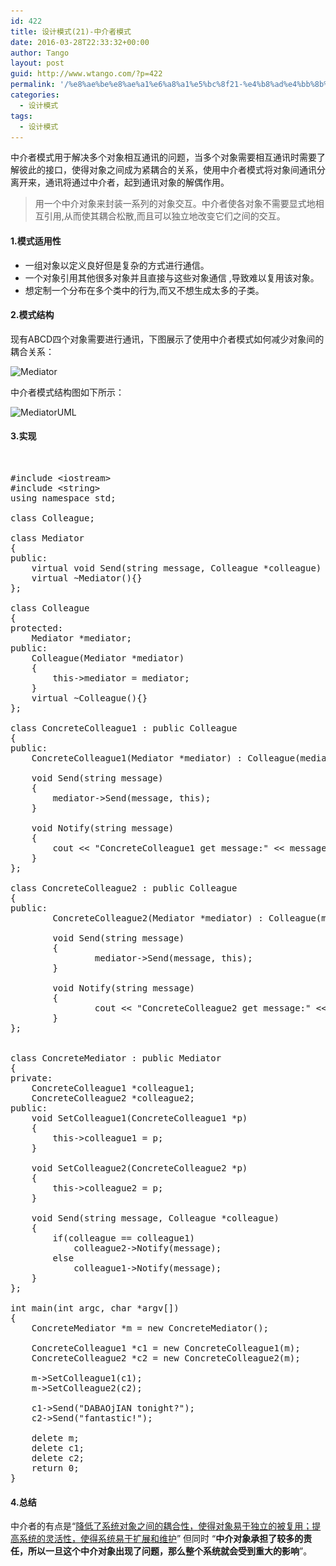 ```yaml
---
id: 422
title: 设计模式(21)-中介者模式
date: 2016-03-28T22:33:32+00:00
author: Tango
layout: post
guid: http://www.wtango.com/?p=422
permalink: '/%e8%ae%be%e8%ae%a1%e6%a8%a1%e5%bc%8f21-%e4%b8%ad%e4%bb%8b%e8%80%85%e6%a8%a1%e5%bc%8f/'
categories:
  - 设计模式
tags:
  - 设计模式
---
```

中介者模式用于解决多个对象相互通讯的问题，当多个对象需要相互通讯时需要了解彼此的接口，使得对象之间成为紧耦合的关系，使用中介者模式将对象间通讯分离开来，通讯将通过中介者，起到通讯对象的解偶作用。

> 用一个中介对象来封装一系列的对象交互。中介者使各对象不需要显式地相互引用,从而使其耦合松散,而且可以独立地改变它们之间的交互。

<!--more-->

#### 1.模式适用性

  * 一组对象以定义良好但是复杂的方式进行通信。
  * 一个对象引用其他很多对象并且直接与这些对象通信 ,导致难以复用该对象。
  * 想定制一个分布在多个类中的行为,而又不想生成太多的子类。

#### 2.模式结构

现有ABCD四个对象需要进行通讯，下图展示了使用中介者模式如何减少对象间的耦合关系：

<img class="aligncenter size-full wp-image-423" src="../wp-content/uploads/2016/03/Mediator.png" alt="Mediator" width="465" height="209" srcset="../wp-content/uploads/2016/03/Mediator.png 465w, ../wp-content/uploads/2016/03/Mediator-300x135.png 300w" sizes="(max-width: 465px) 100vw, 465px" />

中介者模式结构图如下所示：

<img class="aligncenter size-full wp-image-424" src="../wp-content/uploads/2016/03/MediatorUML.png" alt="MediatorUML" width="917" height="458" srcset="../wp-content/uploads/2016/03/MediatorUML.png 917w, ../wp-content/uploads/2016/03/MediatorUML-300x150.png 300w, ../wp-content/uploads/2016/03/MediatorUML-768x384.png 768w" sizes="(max-width: 917px) 100vw, 917px" />

#### 3.实现

&nbsp;

<pre class="brush: cpp; title: ; notranslate" title="">#include &lt;iostream&gt;
#include &lt;string&gt;
using namespace std;

class Colleague;

class Mediator
{
public:
	virtual void Send(string message, Colleague *colleague) = 0;
	virtual ~Mediator(){}
};

class Colleague
{
protected:
	Mediator *mediator;
public:
	Colleague(Mediator *mediator)
	{
		this-&gt;mediator = mediator;
	}
	virtual ~Colleague(){}
};

class ConcreteColleague1 : public Colleague
{
public:
	ConcreteColleague1(Mediator *mediator) : Colleague(mediator){}

	void Send(string message)
	{
		mediator-&gt;Send(message, this);
	}

	void Notify(string message)
	{
		cout &lt;&lt; "ConcreteColleague1 get message:" &lt;&lt; message &lt;&lt; endl;
	}
};

class ConcreteColleague2 : public Colleague
{
public:
        ConcreteColleague2(Mediator *mediator) : Colleague(mediator){}
        
        void Send(string message)
        {
                mediator-&gt;Send(message, this);
        }

        void Notify(string message)
        {
                cout &lt;&lt; "ConcreteColleague2 get message:" &lt;&lt; message &lt;&lt; endl;
        }
};


class ConcreteMediator : public Mediator
{
private:
	ConcreteColleague1 *colleague1;
	ConcreteColleague2 *colleague2;
public:
	void SetColleague1(ConcreteColleague1 *p)
	{
		this-&gt;colleague1 = p;
	}

	void SetColleague2(ConcreteColleague2 *p)
	{
		this-&gt;colleague2 = p;
	}

	void Send(string message, Colleague *colleague)
	{
		if(colleague == colleague1)
			colleague2-&gt;Notify(message);
		else
			colleague1-&gt;Notify(message);
	}
};

int main(int argc, char *argv[])
{
	ConcreteMediator *m = new ConcreteMediator();

	ConcreteColleague1 *c1 = new ConcreteColleague1(m);
	ConcreteColleague2 *c2 = new ConcreteColleague2(m);

	m-&gt;SetColleague1(c1);
	m-&gt;SetColleague2(c2);

	c1-&gt;Send("DABAOjIAN tonight?");
	c2-&gt;Send("fantastic!");

	delete m;
	delete c1;
	delete c2;
	return 0;
}
</pre>

#### 4.总结

中介者的有点是“<span style="text-decoration: underline;">降低了系统对象之间的耦合性，使得对象易于独立的被复用；提高系统的灵活性，使得系统易于扩展和维护</span>” 但同时 “**中介对象承担了较多的责任，所以一旦这个中介对象出现了问题，那么整个系统就会受到重大的影响**”。